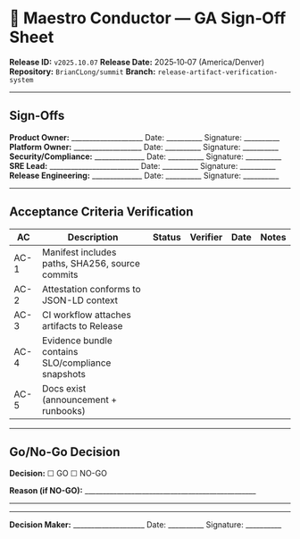 # 🎯 Maestro Conductor — GA Sign‑Off Sheet

**Release ID:** `v2025.10.07`
**Release Date:** 2025‑10‑07 (America/Denver)
**Repository:** `BrianCLong/summit`
**Branch:** `release-artifact-verification-system`

---

## Sign‑Offs

**Product Owner:** ____________________  Date: __________  Signature: __________
**Platform Owner:** ___________________  Date: __________  Signature: __________
**Security/Compliance:** ______________  Date: __________  Signature: __________
**SRE Lead:** _________________________  Date: __________  Signature: __________
**Release Engineering:** ______________  Date: __________  Signature: __________

---

## Acceptance Criteria Verification

| AC   | Description                                         | Status | Verifier | Date       | Notes |
| ---- | --------------------------------------------------- | ------ | -------- | ---------- | ----- |
| AC-1 | Manifest includes paths, SHA256, source commits     |        |          |            |       |
| AC-2 | Attestation conforms to JSON-LD context             |        |          |            |       |
| AC-3 | CI workflow attaches artifacts to Release           |        |          |            |       |
| AC-4 | Evidence bundle contains SLO/compliance snapshots   |        |          |            |       |
| AC-5 | Docs exist (announcement + runbooks)               |        |          |            |       |

---

## Go/No-Go Decision

**Decision:** ☐ GO  ☐ NO-GO

**Reason (if NO-GO):** ________________________________________________
______________________________________________________________________
______________________________________________________________________

**Decision Maker:** ____________________  Date: __________  Signature: __________